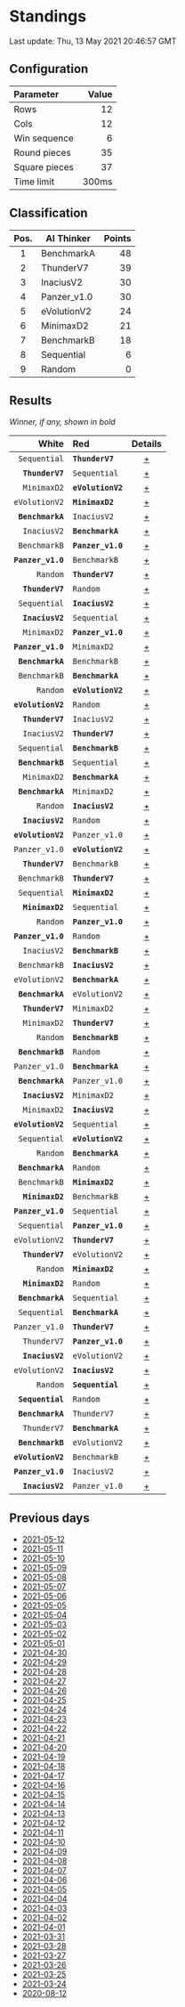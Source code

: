 # Standings

Last update: Thu, 13 May 2021 20:46:57 GMT

## Configuration

| Parameter      | Value             |
|:-------------- | ----------------: |
| Rows          | 12        |
| Cols          | 12        |
| Win sequence  | 6 |
| Round pieces  | 35  |
| Square pieces | 37 |
| Time limit    | 300ms     |

## Classification

| Pos. | AI Thinker | Points |
|:----:| ---------- | -----: |
| 1 | BenchmarkA | 48 |
| 2 | ThunderV7 | 39 |
| 3 | InaciusV2 | 30 |
| 4 | Panzer_v1.0 | 30 |
| 5 | eVolutionV2 | 24 |
| 6 | MinimaxD2 | 21 |
| 7 | BenchmarkB | 18 |
| 8 | Sequential | 6 |
| 9 | Random | 0 |

## Results

_Winner, if any, shown in bold_

| White |   Red   | Details |
| -----:|:------- | :-----: |
| `Sequential` | **`ThunderV7`** | [+](results/SequentialvsThunderV7.txt) |
| **`ThunderV7`** | `Sequential` | [+](results/ThunderV7vsSequential.txt) |
| `MinimaxD2` | **`eVolutionV2`** | [+](results/MinimaxD2vseVolutionV2.txt) |
| `eVolutionV2` | **`MinimaxD2`** | [+](results/eVolutionV2vsMinimaxD2.txt) |
| **`BenchmarkA`** | `InaciusV2` | [+](results/BenchmarkAvsInaciusV2.txt) |
| `InaciusV2` | **`BenchmarkA`** | [+](results/InaciusV2vsBenchmarkA.txt) |
| `BenchmarkB` | **`Panzer_v1.0`** | [+](results/BenchmarkBvsPanzer_v1.0.txt) |
| **`Panzer_v1.0`** | `BenchmarkB` | [+](results/Panzer_v1.0vsBenchmarkB.txt) |
| `Random` | **`ThunderV7`** | [+](results/RandomvsThunderV7.txt) |
| **`ThunderV7`** | `Random` | [+](results/ThunderV7vsRandom.txt) |
| `Sequential` | **`InaciusV2`** | [+](results/SequentialvsInaciusV2.txt) |
| **`InaciusV2`** | `Sequential` | [+](results/InaciusV2vsSequential.txt) |
| `MinimaxD2` | **`Panzer_v1.0`** | [+](results/MinimaxD2vsPanzer_v1.0.txt) |
| **`Panzer_v1.0`** | `MinimaxD2` | [+](results/Panzer_v1.0vsMinimaxD2.txt) |
| **`BenchmarkA`** | `BenchmarkB` | [+](results/BenchmarkAvsBenchmarkB.txt) |
| `BenchmarkB` | **`BenchmarkA`** | [+](results/BenchmarkBvsBenchmarkA.txt) |
| `Random` | **`eVolutionV2`** | [+](results/RandomvseVolutionV2.txt) |
| **`eVolutionV2`** | `Random` | [+](results/eVolutionV2vsRandom.txt) |
| **`ThunderV7`** | `InaciusV2` | [+](results/ThunderV7vsInaciusV2.txt) |
| `InaciusV2` | **`ThunderV7`** | [+](results/InaciusV2vsThunderV7.txt) |
| `Sequential` | **`BenchmarkB`** | [+](results/SequentialvsBenchmarkB.txt) |
| **`BenchmarkB`** | `Sequential` | [+](results/BenchmarkBvsSequential.txt) |
| `MinimaxD2` | **`BenchmarkA`** | [+](results/MinimaxD2vsBenchmarkA.txt) |
| **`BenchmarkA`** | `MinimaxD2` | [+](results/BenchmarkAvsMinimaxD2.txt) |
| `Random` | **`InaciusV2`** | [+](results/RandomvsInaciusV2.txt) |
| **`InaciusV2`** | `Random` | [+](results/InaciusV2vsRandom.txt) |
| **`eVolutionV2`** | `Panzer_v1.0` | [+](results/eVolutionV2vsPanzer_v1.0.txt) |
| `Panzer_v1.0` | **`eVolutionV2`** | [+](results/Panzer_v1.0vseVolutionV2.txt) |
| **`ThunderV7`** | `BenchmarkB` | [+](results/ThunderV7vsBenchmarkB.txt) |
| `BenchmarkB` | **`ThunderV7`** | [+](results/BenchmarkBvsThunderV7.txt) |
| `Sequential` | **`MinimaxD2`** | [+](results/SequentialvsMinimaxD2.txt) |
| **`MinimaxD2`** | `Sequential` | [+](results/MinimaxD2vsSequential.txt) |
| `Random` | **`Panzer_v1.0`** | [+](results/RandomvsPanzer_v1.0.txt) |
| **`Panzer_v1.0`** | `Random` | [+](results/Panzer_v1.0vsRandom.txt) |
| `InaciusV2` | **`BenchmarkB`** | [+](results/InaciusV2vsBenchmarkB.txt) |
| `BenchmarkB` | **`InaciusV2`** | [+](results/BenchmarkBvsInaciusV2.txt) |
| `eVolutionV2` | **`BenchmarkA`** | [+](results/eVolutionV2vsBenchmarkA.txt) |
| **`BenchmarkA`** | `eVolutionV2` | [+](results/BenchmarkAvseVolutionV2.txt) |
| **`ThunderV7`** | `MinimaxD2` | [+](results/ThunderV7vsMinimaxD2.txt) |
| `MinimaxD2` | **`ThunderV7`** | [+](results/MinimaxD2vsThunderV7.txt) |
| `Random` | **`BenchmarkB`** | [+](results/RandomvsBenchmarkB.txt) |
| **`BenchmarkB`** | `Random` | [+](results/BenchmarkBvsRandom.txt) |
| `Panzer_v1.0` | **`BenchmarkA`** | [+](results/Panzer_v1.0vsBenchmarkA.txt) |
| **`BenchmarkA`** | `Panzer_v1.0` | [+](results/BenchmarkAvsPanzer_v1.0.txt) |
| **`InaciusV2`** | `MinimaxD2` | [+](results/InaciusV2vsMinimaxD2.txt) |
| `MinimaxD2` | **`InaciusV2`** | [+](results/MinimaxD2vsInaciusV2.txt) |
| **`eVolutionV2`** | `Sequential` | [+](results/eVolutionV2vsSequential.txt) |
| `Sequential` | **`eVolutionV2`** | [+](results/SequentialvseVolutionV2.txt) |
| `Random` | **`BenchmarkA`** | [+](results/RandomvsBenchmarkA.txt) |
| **`BenchmarkA`** | `Random` | [+](results/BenchmarkAvsRandom.txt) |
| `BenchmarkB` | **`MinimaxD2`** | [+](results/BenchmarkBvsMinimaxD2.txt) |
| **`MinimaxD2`** | `BenchmarkB` | [+](results/MinimaxD2vsBenchmarkB.txt) |
| **`Panzer_v1.0`** | `Sequential` | [+](results/Panzer_v1.0vsSequential.txt) |
| `Sequential` | **`Panzer_v1.0`** | [+](results/SequentialvsPanzer_v1.0.txt) |
| `eVolutionV2` | **`ThunderV7`** | [+](results/eVolutionV2vsThunderV7.txt) |
| **`ThunderV7`** | `eVolutionV2` | [+](results/ThunderV7vseVolutionV2.txt) |
| `Random` | **`MinimaxD2`** | [+](results/RandomvsMinimaxD2.txt) |
| **`MinimaxD2`** | `Random` | [+](results/MinimaxD2vsRandom.txt) |
| **`BenchmarkA`** | `Sequential` | [+](results/BenchmarkAvsSequential.txt) |
| `Sequential` | **`BenchmarkA`** | [+](results/SequentialvsBenchmarkA.txt) |
| `Panzer_v1.0` | **`ThunderV7`** | [+](results/Panzer_v1.0vsThunderV7.txt) |
| `ThunderV7` | **`Panzer_v1.0`** | [+](results/ThunderV7vsPanzer_v1.0.txt) |
| **`InaciusV2`** | `eVolutionV2` | [+](results/InaciusV2vseVolutionV2.txt) |
| `eVolutionV2` | **`InaciusV2`** | [+](results/eVolutionV2vsInaciusV2.txt) |
| `Random` | **`Sequential`** | [+](results/RandomvsSequential.txt) |
| **`Sequential`** | `Random` | [+](results/SequentialvsRandom.txt) |
| **`BenchmarkA`** | `ThunderV7` | [+](results/BenchmarkAvsThunderV7.txt) |
| `ThunderV7` | **`BenchmarkA`** | [+](results/ThunderV7vsBenchmarkA.txt) |
| **`BenchmarkB`** | `eVolutionV2` | [+](results/BenchmarkBvseVolutionV2.txt) |
| **`eVolutionV2`** | `BenchmarkB` | [+](results/eVolutionV2vsBenchmarkB.txt) |
| **`Panzer_v1.0`** | `InaciusV2` | [+](results/Panzer_v1.0vsInaciusV2.txt) |
| **`InaciusV2`** | `Panzer_v1.0` | [+](results/InaciusV2vsPanzer_v1.0.txt) |

## Previous days

* [2021-05-12](../2021-05-12/standings.md)
* [2021-05-11](../2021-05-11/standings.md)
* [2021-05-10](../2021-05-10/standings.md)
* [2021-05-09](../2021-05-09/standings.md)
* [2021-05-08](../2021-05-08/standings.md)
* [2021-05-07](../2021-05-07/standings.md)
* [2021-05-06](../2021-05-06/standings.md)
* [2021-05-05](../2021-05-05/standings.md)
* [2021-05-04](../2021-05-04/standings.md)
* [2021-05-03](../2021-05-03/standings.md)
* [2021-05-02](../2021-05-02/standings.md)
* [2021-05-01](../2021-05-01/standings.md)
* [2021-04-30](../2021-04-30/standings.md)
* [2021-04-29](../2021-04-29/standings.md)
* [2021-04-28](../2021-04-28/standings.md)
* [2021-04-27](../2021-04-27/standings.md)
* [2021-04-26](../2021-04-26/standings.md)
* [2021-04-25](../2021-04-25/standings.md)
* [2021-04-24](../2021-04-24/standings.md)
* [2021-04-23](../2021-04-23/standings.md)
* [2021-04-22](../2021-04-22/standings.md)
* [2021-04-21](../2021-04-21/standings.md)
* [2021-04-20](../2021-04-20/standings.md)
* [2021-04-19](../2021-04-19/standings.md)
* [2021-04-18](../2021-04-18/standings.md)
* [2021-04-17](../2021-04-17/standings.md)
* [2021-04-16](../2021-04-16/standings.md)
* [2021-04-15](../2021-04-15/standings.md)
* [2021-04-14](../2021-04-14/standings.md)
* [2021-04-13](../2021-04-13/standings.md)
* [2021-04-12](../2021-04-12/standings.md)
* [2021-04-11](../2021-04-11/standings.md)
* [2021-04-10](../2021-04-10/standings.md)
* [2021-04-09](../2021-04-09/standings.md)
* [2021-04-08](../2021-04-08/standings.md)
* [2021-04-07](../2021-04-07/standings.md)
* [2021-04-06](../2021-04-06/standings.md)
* [2021-04-05](../2021-04-05/standings.md)
* [2021-04-04](../2021-04-04/standings.md)
* [2021-04-03](../2021-04-03/standings.md)
* [2021-04-02](../2021-04-02/standings.md)
* [2021-04-01](../2021-04-01/standings.md)
* [2021-03-31](../2021-03-31/standings.md)
* [2021-03-28](../2021-03-28/standings.md)
* [2021-03-27](../2021-03-27/standings.md)
* [2021-03-26](../2021-03-26/standings.md)
* [2021-03-25](../2021-03-25/standings.md)
* [2021-03-24](../2021-03-24/standings.md)
* [2020-08-12](../2020-08-12/standings.md)
